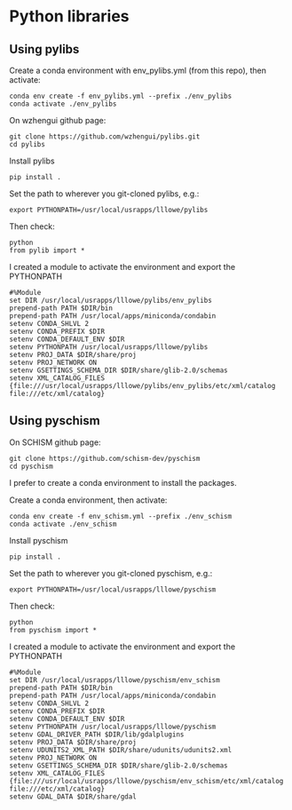 # Python libraries

## Using pylibs

Create a conda environment with env_pylibs.yml (from this repo), then activate:
```
conda env create -f env_pylibs.yml --prefix ./env_pylibs
conda activate ./env_pylibs
```

On wzhengui github page:
```
git clone https://github.com/wzhengui/pylibs.git 
cd pylibs
```

Install pylibs
```
pip install .
```

Set the path to wherever you git-cloned pylibs, e.g.:
```
export PYTHONPATH=/usr/local/usrapps/lllowe/pylibs
```

Then check:
```
python
from pylib import *
```

I created a module to activate the environment and export the PYTHONPATH
```
#%Module
set DIR /usr/local/usrapps/lllowe/pylibs/env_pylibs
prepend-path PATH $DIR/bin 
prepend-path PATH /usr/local/apps/miniconda/condabin
setenv CONDA_SHLVL 2
setenv CONDA_PREFIX $DIR 
setenv CONDA_DEFAULT_ENV $DIR  
setenv PYTHONPATH /usr/local/usrapps/lllowe/pylibs 
setenv PROJ_DATA $DIR/share/proj
setenv PROJ_NETWORK ON
setenv GSETTINGS_SCHEMA_DIR $DIR/share/glib-2.0/schemas
setenv XML_CATALOG_FILES {file:///usr/local/usrapps/lllowe/pylibs/env_pylibs/etc/xml/catalog file:///etc/xml/catalog}
```

## Using pyschism

On SCHISM github page:
```
git clone https://github.com/schism-dev/pyschism
cd pyschism
```

I prefer to create a conda environment to install the packages.

Create a conda environment, then activate:
```
conda env create -f env_schism.yml --prefix ./env_schism
conda activate ./env_schism
```

Install pyschism
```
pip install .
```

Set the path to wherever you git-cloned pyschism, e.g.:
```
export PYTHONPATH=/usr/local/usrapps/lllowe/pyschism
```

Then check:
```
python
from pyschism import *
```

I created a module to activate the environment and export the PYTHONPATH 
```
#%Module
set DIR /usr/local/usrapps/lllowe/pyschism/env_schism
prepend-path PATH $DIR/bin
prepend-path PATH /usr/local/apps/miniconda/condabin
setenv CONDA_SHLVL 2
setenv CONDA_PREFIX $DIR
setenv CONDA_DEFAULT_ENV $DIR
setenv PYTHONPATH /usr/local/usrapps/lllowe/pyschism
setenv GDAL_DRIVER_PATH $DIR/lib/gdalplugins
setenv PROJ_DATA $DIR/share/proj
setenv UDUNITS2_XML_PATH $DIR/share/udunits/udunits2.xml
setenv PROJ_NETWORK ON
setenv GSETTINGS_SCHEMA_DIR $DIR/share/glib-2.0/schemas
setenv XML_CATALOG_FILES {file:///usr/local/usrapps/lllowe/pyschism/env_schism/etc/xml/catalog file:///etc/xml/catalog}
setenv GDAL_DATA $DIR/share/gdal
```
